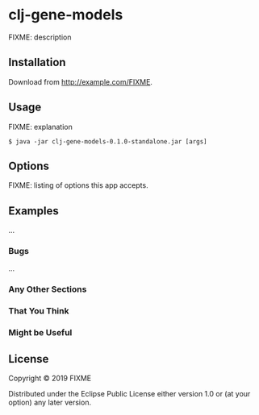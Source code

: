 # clj-gene-models

FIXME: description

## Installation

Download from http://example.com/FIXME.

## Usage

FIXME: explanation

    $ java -jar clj-gene-models-0.1.0-standalone.jar [args]

## Options

FIXME: listing of options this app accepts.

## Examples

...

### Bugs

...

### Any Other Sections
### That You Think
### Might be Useful

## License

Copyright © 2019 FIXME

Distributed under the Eclipse Public License either version 1.0 or (at
your option) any later version.
